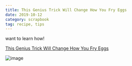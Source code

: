 ```yaml
---
title: This Genius Trick Will Change How You Fry Eggs
date: 2019-10-12
category: scrapbook
tag: recipe, tips
---
```


want to learn how!

[This Genius Trick Will Change How You Fry Eggs](https://food52.com/blog/24627-why-ideas-in-food-eggs-are-genius)

![image](https://images.food52.com/HMQGISj20QFiPyrPwHKlVcLTXts=/fit-in/1200x1200/9e8e1273-06af-4f46-876f-bcac2ce2ee1f--2019-0405_caramelized-cream-eggs-genius-recipes_3x2_ty-mecham_001.jpg)